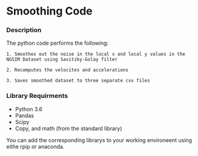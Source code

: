 # Smoothing Code

### Description 
The python code performs the following:

    1. Smoothes out the noise in the local x and local y values in the NGSIM Dataset using Savitzky-Golay filter
    
    2. Recomputes the velocites and accelerations
    
    3. Saves smoothed dataset to three separate csv files
    

### Library Requirments
- Python 3.6
- Pandas
- Scipy
- Copy, and math (from the standard library)

You can add the corresponding librarys to your working environeent using eithe rpip or anaconda.

